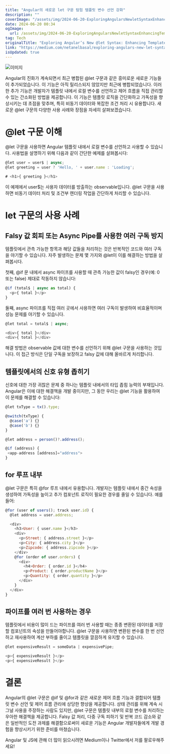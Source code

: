 ```yaml
---
title: "Angular의 새로운 let 구문 탐험 템플릿 변수 선언 강화"
description: ""
coverImage: "/assets/img/2024-06-20-ExploringAngularsNewletSyntaxEnhancingTemplateVariableDeclarations_0.png"
date: 2024-06-20 00:34
ogImage:
  url: /assets/img/2024-06-20-ExploringAngularsNewletSyntaxEnhancingTemplateVariableDeclarations_0.png
tag: Tech
originalTitle: "Exploring Angular’s New @let Syntax: Enhancing Template Variable Declarations"
link: "https://medium.com/netanelbasal/exploring-angulars-new-let-syntax-enhancing-template-variable-declarations-40487b022b44"
isUpdated: true
---
```


![이미지](/assets/img/2024-06-20-ExploringAngularsNewletSyntaxEnhancingTemplateVariableDeclarations_0.png)

Angular의 진화가 계속되면서 최근 병합된 @let 구문과 같은 흥미로운 새로운 기능들이 추가되었습니다. 이 기능은 아직 릴리스되지 않았지만 최근에 병합되었습니다. 이러한 추가 기능은 개발자가 템플릿 내에서 로컬 변수를 선언하고 제어 흐름을 직접 관리할 수 있는 간소화된 방법을 제공합니다. 이 기능은 템플릿 로직을 간단화하고 가독성을 향상시키는 데 초점을 맞추며, 특히 비동기 데이터와 복잡한 조건 처리 시 유용합니다. 새로운 @let 구문의 다양한 사용 사례와 장점을 자세히 살펴보겠습니다.

# @let 구문 이해

@let 구문을 사용하면 Angular 템플릿 내에서 로컬 변수를 선언하고 사용할 수 있습니다. 사용법을 설명하기 위해 다음과 같이 간단한 예제를 살펴봅시다:

<!-- seedividend - 사각형 -->

<ins class="adsbygoogle"
     style="display:block"
     data-ad-client="ca-pub-4877378276818686"
     data-ad-slot="1898504329"
     data-ad-format="auto"
     data-full-width-responsive="true"></ins>

<script>
     (adsbygoogle = window.adsbygoogle || []).push({});
</script>

```js
@let user = user$ | async;
@let greeting = user ? 'Hello, ' + user.name : 'Loading';

# <h1>{ greeting }</h1>
```

이 예제에서 user$는 사용자 데이터를 방출하는 observable입니다. @let 구문을 사용하면 비동기 데이터 처리 및 조건부 렌더링 작업을 간단하게 처리할 수 있습니다.

# let 구문의 사용 사례

## Falsy 값 회피 또는 Async Pipe를 사용한 여러 구독 방지

<!-- seedividend - 사각형 -->

<ins class="adsbygoogle"
     style="display:block"
     data-ad-client="ca-pub-4877378276818686"
     data-ad-slot="1898504329"
     data-ad-format="auto"
     data-full-width-responsive="true"></ins>

<script>
     (adsbygoogle = window.adsbygoogle || []).push({});
</script>

템플릿에서 관측 가능한 항목과 해당 값들을 처리하는 것은 반복적인 코드와 여러 구독을 야기할 수 있습니다. 자주 발생하는 문제 몇 가지와 @let이 이를 해결하는 방법을 살펴봅시다.

첫째, @if 문 내에서 async 파이프를 사용할 때 관측 가능한 값이 falsy인 경우(예: 0 또는 false) 제대로 작동하지 않습니다:

```js
@if (total$ | async as total) {
  <p>{ total }</p>
}
```

둘째, async 파이프를 직접 여러 곳에서 사용하면 여러 구독이 발생하여 비효율적이며 성능 문제를 야기할 수 있습니다.

<!-- seedividend - 사각형 -->

<ins class="adsbygoogle"
     style="display:block"
     data-ad-client="ca-pub-4877378276818686"
     data-ad-slot="1898504329"
     data-ad-format="auto"
     data-full-width-responsive="true"></ins>

<script>
     (adsbygoogle = window.adsbygoogle || []).push({});
</script>

```js
@let total = total$ | async;

<div>{ total }</div>
<div>{ total }</div>
```

해결 방법은 observable 값에 대한 변수를 선언하기 위해 @let 구문을 사용하는 것입니다. 이 접근 방식은 단일 구독을 보장하고 falsy 값에 대해 올바르게 처리합니다.

## 템플릿에서의 신호 유형 좁히기

<!-- seedividend - 사각형 -->

<ins class="adsbygoogle"
     style="display:block"
     data-ad-client="ca-pub-4877378276818686"
     data-ad-slot="1898504329"
     data-ad-format="auto"
     data-full-width-responsive="true"></ins>

<script>
     (adsbygoogle = window.adsbygoogle || []).push({});
</script>

신호에 대한 가장 귀찮은 문제 중 하나는 템플릿 내에서의 타입 좁힘 능력의 부재입니다. Angular은 이에 대한 해결책을 개발 중이지만, 그 동안 우리는 @let 기능을 활용하여 이 문제를 해결할 수 있습니다:

```js
@let txType = tx().type;

@switch(txType) {
  @case('a') {}
  @case('b') {}
}

@let address = person()?.address();

@if (address) {
 <app-address [address]="address">
}
```

## for 루프 내부

@let 구문은 특히 @for 루프 내에서 유용합니다. 개발자는 템플릿 내에서 중간 속성을 생성하여 가독성을 높이고 추가 컴포넌트 로직이 필요한 경우를 줄일 수 있습니다. 예를 들어:

<!-- seedividend - 사각형 -->

<ins class="adsbygoogle"
     style="display:block"
     data-ad-client="ca-pub-4877378276818686"
     data-ad-slot="1898504329"
     data-ad-format="auto"
     data-full-width-responsive="true"></ins>

<script>
     (adsbygoogle = window.adsbygoogle || []).push({});
</script>

```js
@for (user of users(); track user.id) {
  @let address = user.address;

  <div>
    <h3>User: { user.name }</h3>
    <div>
      <p>Street: { address.street }</p>
      <p>City: { address.city }</p>
      <p>Zipcode: { address.zipcode }</p>
    </div>
    @for (order of user.orders) {
      <div>
        <h4>Order: { order.id }</h4>
        <p>Product: { order.productName }</p>
        <p>Quantity: { order.quantity }</p>
      </div>
    }
  </div>
}
```

## 파이프를 여러 번 사용하는 경우

템플릿에서 비용이 많이 드는 파이프를 여러 번 사용할 때는 종종 변환된 데이터를 저장할 컴포넌트의 속성을 만들어야합니다. @let 구문을 사용하면 변환된 변수를 한 번 선언하고 재사용하여 계산 부하를 줄이고 템플릿을 깔끔하게 유지할 수 있습니다.

```js
@let expensiveResult = someData | expensivePipe;

<p>{ expensiveResult }</p>
<p>{ expensiveResult }</p>
```

<!-- seedividend - 사각형 -->

<ins class="adsbygoogle"
     style="display:block"
     data-ad-client="ca-pub-4877378276818686"
     data-ad-slot="1898504329"
     data-ad-format="auto"
     data-full-width-responsive="true"></ins>

<script>
     (adsbygoogle = window.adsbygoogle || []).push({});
</script>

# 결론

Angular의 @let 구문은 @if 및 @for과 같은 새로운 제어 흐름 기능과 결합되어 템플릿 변수 선언 및 제어 흐름 관리에 상당한 향상을 제공합니다. 상태 관리를 위해 계속 시그널 사용을 주장하는 사람도 있지만, @let 구문은 템플릿 내부의 로컬 변수를 처리하는 우아한 해결책을 제공합니다. Falsy 값 처리, 다중 구독 피하기 및 반복 코드 감소와 같은 일반적인 도전 과제를 해결함으로써이 새로운 기능은 Angular 개발자들에게 개발 경험을 향상시키기 위한 준비를 마쳤습니다.

Angular 및 JS에 관해 더 많이 읽으시려면 Medium이나 Twitter에서 저를 팔로우해주세요!
